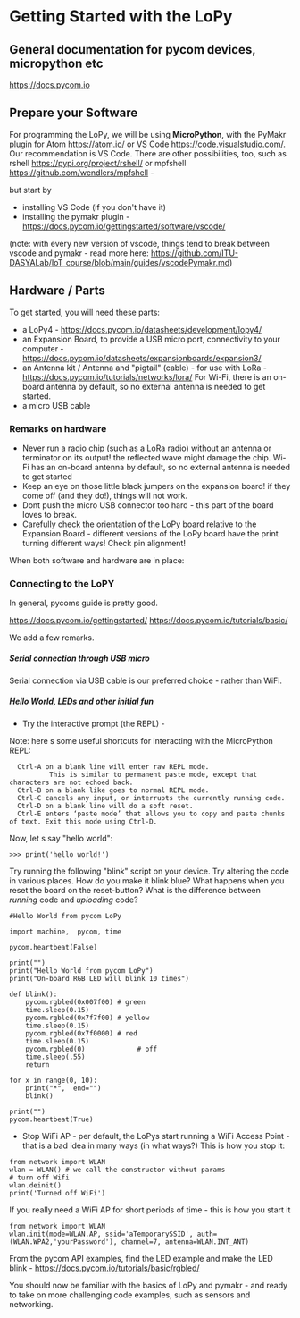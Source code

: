 # Getting Started with the LoPy

## General documentation for pycom devices, micropython etc

https://docs.pycom.io

## Prepare your Software

For programming the LoPy, we will be using **MicroPython**, 
with the PyMakr plugin for Atom https://atom.io/ or VS Code https://code.visualstudio.com/.
Our recommendation is VS Code.
There are other possibilities, too,
such as rshell https://pypi.org/project/rshell/ or mpfshell https://github.com/wendlers/mpfshell -

but start by

- installing VS Code (if you don't have it)
- installing the pymakr plugin - https://docs.pycom.io/gettingstarted/software/vscode/

(note: with every new version of vscode, things tend to break between vscode and pymakr - read more here: https://github.com/ITU-DASYALab/IoT_course/blob/main/guides/vscodePymakr.md)

## Hardware / Parts

To get started, you will need these parts:

 - a LoPy4 - https://docs.pycom.io/datasheets/development/lopy4/
 - an Expansion Board, to provide a USB micro port, connectivity to your computer - https://docs.pycom.io/datasheets/expansionboards/expansion3/
 - an Antenna kit / Antenna and "pigtail" (cable) - for use with LoRa - https://docs.pycom.io/tutorials/networks/lora/
	For Wi-Fi, there is an on-board antenna by default, so no external antenna is needed to get started.
 - a micro USB cable

 ### Remarks on hardware

 - Never run a radio chip (such as a LoRa radio) without an antenna or terminator on its output! the reflected wave might damage the chip. Wi-Fi has an on-board antenna by default, so no external antenna is needed to get started
 - Keep an eye on those little black jumpers on the expansion board! if they come off (and they do!), things will not work.
 - Dont push the micro USB connector too hard - this part of the board loves to break.
 - Carefully check the orientation of the LoPy board relative to the Expansion Board - different versions of the LoPy board have the print turning different ways! Check pin alignment!



When both software and hardware are in place:

### Connecting to the LoPY

In general, pycoms guide is pretty good. 

https://docs.pycom.io/gettingstarted/
https://docs.pycom.io/tutorials/basic/ 

We add a few remarks.

##### Serial connection through USB micro

Serial connection via USB cable is our preferred choice - rather than WiFi.

##### Hello World, LEDs and other initial fun

 - Try the interactive prompt (the REPL) -

 Note: here s some useful shortcuts for interacting with the MicroPython REPL:

  ```
    Ctrl-A on a blank line will enter raw REPL mode.
            This is similar to permanent paste mode, except that characters are not echoed back.
    Ctrl-B on a blank like goes to normal REPL mode.
    Ctrl-C cancels any input, or interrupts the currently running code.
    Ctrl-D on a blank line will do a soft reset.
    Ctrl-E enters ‘paste mode’ that allows you to copy and paste chunks of text. Exit this mode using Ctrl-D.
  ```
 Now, let s say "hello world":

 ```
 >>> print('hello world!')
  ```
  
  Try running the following "blink" script on your device.
  Try altering the code in various places. How do you make it blink blue?
  What happens when you reset the board on the reset-button?
  What is the difference between _running_ code and _uploading_ code?

```
#Hello World from pycom LoPy

import machine,  pycom, time

pycom.heartbeat(False)

print("")
print("Hello World from pycom LoPy")
print("On-board RGB LED will blink 10 times")

def blink():
    pycom.rgbled(0x007f00) # green
    time.sleep(0.15)
    pycom.rgbled(0x7f7f00) # yellow
    time.sleep(0.15)
    pycom.rgbled(0x7f0000) # red
    time.sleep(0.15)
    pycom.rgbled(0)             # off
    time.sleep(.55)
    return
    
for x in range(0, 10):  
    print("*",  end="")
    blink()

print("")    
pycom.heartbeat(True)
```

  - Stop WiFi AP - per default, the LoPys start running a WiFi Access Point - that is a bad idea in many ways (in what ways?)
  This is how you stop it:

  ```
from network import WLAN
wlan = WLAN() # we call the constructor without params
# turn off Wifi
wlan.deinit()
print('Turned off WiFi')
 ```

 If you really need a WiFi AP for short periods of time - this is how you start it

  ```
 from network import WLAN
wlan.init(mode=WLAN.AP, ssid='aTemporarySSID', auth=(WLAN.WPA2,'yourPassword'), channel=7, antenna=WLAN.INT_ANT)
 ```

 From the pycom API examples, 
find the LED example and make the LED blink -
https://docs.pycom.io/tutorials/basic/rgbled/

You should now be familiar with the basics of LoPy and pymakr -
and ready to take on more challenging code examples, such as sensors and networking.

